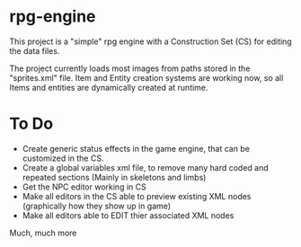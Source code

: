 # rpg-engine
This project is a "simple" rpg engine with a Construction Set (CS) for editing the data files.

The project currently loads most images from paths stored in the "sprites.xml" file. 
Item and Entity creation systems are working now, so all Items and entities are dynamically created at runtime.

# To Do
- Create generic status effects in the game engine, that can be customized in the CS.
- Create a global variables xml file, to remove many hard coded and repeated sections (Mainly in skeletons and limbs)
- Get the NPC editor working in CS
- Make all editors in the CS able to preview existing XML nodes (graphically how they show up in game)
- Make all editors able to EDIT thier associated XML nodes

Much, much more
